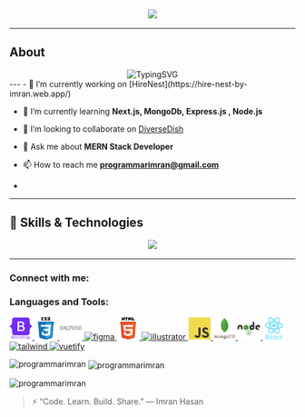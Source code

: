 <!-- Banner Image -->
<div align="center">
  <img src="https://capsule-render.vercel.app/api?type=waving&color=0:E1EAFC,100:F6D5F7&height=200&section=header&text=MD%20IMRAN%20HASAN&fontSize=40&fontColor=fff&animation=fadeIn&fontAlignY=38&desc=React%20and%20MERN%20Stack%20Dev%20|%20JavaScript%20Enthusiast%20&descAlignY=51&descAlign=62"/>
</div>

---

About
---
<div align="center">
  <img src="https://readme-typing-svg.herokuapp.com?font=Fira+Code&weight=600&size=28&duration=4000&pause=1000&color=2196F3&center=true&vCenter=true&multiline=true&width=600&height=300&lines=👋+Hi+there!+I'm+Imran;MERN+Stack+Developer+💻;Javascript+Lover+💏;From+Bangladesh+🇧🇩"alt="TypingSVG" />
</div>
---
- 🔭 I’m currently working on [HireNest](https://hire-nest-by-imran.web.app/)

- 🌱 I’m currently learning **Next.js, MongoDb, Express.js , Node.js**

- 👯 I’m looking to collaborate on [DiverseDish](https://diverse-dish-by-imran.web.app/)

- 💬 Ask me about **MERN Stack Developer**

- 📫 How to reach me **programmarimran@gmail.com**

- 
---
## 🚀 Skills & Technologies

<p align="center">
  <img src="https://skillicons.dev/icons?i=html,css,tailwind,bootstrap,js,react,nextjs,express,nodejs,mongodb,firebase,github,vscode" />
</p>

---



<h3 align="left">Connect with me:</h3>
<p align="left">
</p>

<h3 align="left">Languages and Tools:</h3>
<p align="left"> <a href="https://getbootstrap.com" target="_blank" rel="noreferrer"> <img src="https://raw.githubusercontent.com/devicons/devicon/master/icons/bootstrap/bootstrap-plain-wordmark.svg" alt="bootstrap" width="40" height="40"/> </a> <a href="https://www.w3schools.com/css/" target="_blank" rel="noreferrer"> <img src="https://raw.githubusercontent.com/devicons/devicon/master/icons/css3/css3-original-wordmark.svg" alt="css3" width="40" height="40"/> </a> <a href="https://expressjs.com" target="_blank" rel="noreferrer"> <img src="https://raw.githubusercontent.com/devicons/devicon/master/icons/express/express-original-wordmark.svg" alt="express" width="40" height="40"/> </a> <a href="https://www.figma.com/" target="_blank" rel="noreferrer"> <img src="https://www.vectorlogo.zone/logos/figma/figma-icon.svg" alt="figma" width="40" height="40"/> </a> <a href="https://www.w3.org/html/" target="_blank" rel="noreferrer"> <img src="https://raw.githubusercontent.com/devicons/devicon/master/icons/html5/html5-original-wordmark.svg" alt="html5" width="40" height="40"/> </a> <a href="https://www.adobe.com/in/products/illustrator.html" target="_blank" rel="noreferrer"> <img src="https://www.vectorlogo.zone/logos/adobe_illustrator/adobe_illustrator-icon.svg" alt="illustrator" width="40" height="40"/> </a> <a href="https://developer.mozilla.org/en-US/docs/Web/JavaScript" target="_blank" rel="noreferrer"> <img src="https://raw.githubusercontent.com/devicons/devicon/master/icons/javascript/javascript-original.svg" alt="javascript" width="40" height="40"/> </a> <a href="https://www.mongodb.com/" target="_blank" rel="noreferrer"> <img src="https://raw.githubusercontent.com/devicons/devicon/master/icons/mongodb/mongodb-original-wordmark.svg" alt="mongodb" width="40" height="40"/> </a> <a href="https://nodejs.org" target="_blank" rel="noreferrer"> <img src="https://raw.githubusercontent.com/devicons/devicon/master/icons/nodejs/nodejs-original-wordmark.svg" alt="nodejs" width="40" height="40"/> </a> <a href="https://reactjs.org/" target="_blank" rel="noreferrer"> <img src="https://raw.githubusercontent.com/devicons/devicon/master/icons/react/react-original-wordmark.svg" alt="react" width="40" height="40"/> </a> <a href="https://tailwindcss.com/" target="_blank" rel="noreferrer"> <img src="https://www.vectorlogo.zone/logos/tailwindcss/tailwindcss-icon.svg" alt="tailwind" width="40" height="40"/> </a> <a href="https://vuetifyjs.com/en/" target="_blank" rel="noreferrer"> <img src="https://bestofjs.org/logos/vuetify.svg" alt="vuetify" width="40" height="40"/> </a> </p>

<p><img align="left" src="https://github-readme-stats.vercel.app/api/top-langs?username=programmarimran&show_icons=true&locale=en&layout=compact" alt="programmarimran" /></p>

<p>&nbsp;<img align="center" src="https://github-readme-stats.vercel.app/api?username=programmarimran&show_icons=true&locale=en" alt="programmarimran" /></p>

<p><img align="center" src="https://github-readme-streak-stats.herokuapp.com/?user=programmarimran&" alt="programmarimran" /></p>


> ⚡ “Code. Learn. Build. Share.” — Imran Hasan


